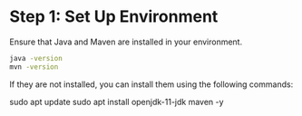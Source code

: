 # Step 1: Set Up Environment

Ensure that Java and Maven are installed in your environment.

```bash
java -version
mvn -version
```

If they are not installed, you can install them using the following commands:

sudo apt update
sudo apt install openjdk-11-jdk maven -y